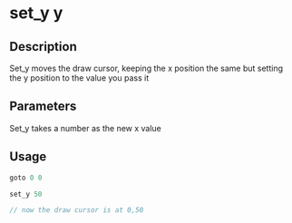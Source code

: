 # set\_y y

## Description

Set\_y moves the draw cursor, keeping the x position the same but setting the y position to the value you pass it

## Parameters

Set\_y takes a number as the new x value

## Usage

```javascript
goto 0 0

set_y 50

// now the draw cursor is at 0,50
```
